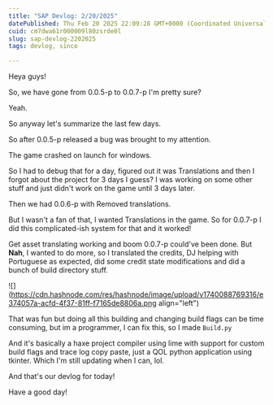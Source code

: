 ```yaml
---
title: "SAP Devlog: 2/20/2025"
datePublished: Thu Feb 20 2025 22:09:28 GMT+0000 (Coordinated Universal Time)
cuid: cm7dwa61r000009l80zsrde0l
slug: sap-devlog-2202025
tags: devlog, sinco

---
```


Heya guys!

So, we have gone from 0.0.5-p to 0.0.7-p I'm pretty sure?

Yeah.

So anyway let's summarize the last few days.

So after 0.0.5-p released a bug was brought to my attention.

The game crashed on launch for windows.

So I had to debug that for a day, figured out it was Translations and then I forgot about the project for 3 days I guess? I was working on some other stuff and just didn't work on the game until 3 days later.

Then we had 0.0.6-p with Removed translations.

But I wasn't a fan of that, I wanted Translations in the game. So for 0.0.7-p I did this complicated-ish system for that and it worked!

Get asset translating working and boom 0.0.7-p could've been done. But **Nah**, I wanted to do more, so I translated the credits, DJ helping with Portuguese as expected, did some credit state modifications and did a bunch of build directory stuff.

![](https://cdn.hashnode.com/res/hashnode/image/upload/v1740088769316/e374057a-acfd-4f37-81ff-f7165de8806a.png align="left")

That was fun but doing all this building and changing build flags can be time consuming, but im a programmer, I can fix this, so I made `Build.py`

And it's basically a haxe project compiler using lime with support for custom build flags and trace log copy paste, just a QOL python application using tkinter. Which I'm still updating when I can, lol.

And that's our devlog for today!

Have a good day!